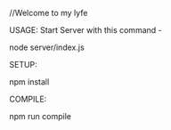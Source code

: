 //Welcome to my lyfe


USAGE:
Start Server with this command -

node server/index.js


SETUP:

npm install

COMPILE:

npm run compile
